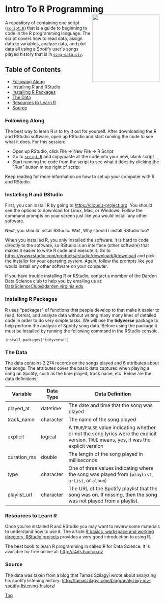 # Intro To R Programming<img src="https://www.r-project.org/logo/Rlogo.png" width="220px" align="right" />
A repository of containing one script ([`script.R`](script.R)) that is a guide to beginning 
to code in the R programming language. The script covers how to read data, assign 
data to variables, analyze data, and plot data all using a Spotify user's songs played 
history that is in [`song-data.csv`](song-data.csv).

## Table of Contents
 - [Following Along](#following-along)
 - [Installing R and RStudio](#installing-r-and-rstudio)
 - [Installing R Packages](#installing-r-packages)
 - [The Data](#the-data)
 - [Resources to Learn R](#resources-to-learn-r)
 - [Source](#source)
 
### Following Along

The best way to learn R is to try it out for yourself. After downloading the R and 
RStudio software, open up RStudio and start running the code to see what it does. For this 
session: 
 - Open up RStudio, click File -> New File -> R Script
 - Go to [`script.R`](script.R) and copy/paste all the code into your new, blank script
 - Start running the code from the script to see what it does by clicking the "Run" 
 button in top right of script

Keep reading for more information on how to set up your computer with R and RStudio.
 
### Installing R and RStudio
First, you can install R by going to https://cloud.r-project.org. You should see 
the options to download for Linux, Mac, or Windows. Follow the command prompts on your 
screen just like you would install any other software.

Next, you should install RStudio. Wait, Why should I install RStudio too?  

When you installed R, you only installed the software. It is hard to code directly to the software, so 
RStudio is an interface (other software) that makes it easier to write R code and 
execute it. Go to https://www.rstudio.com/products/rstudio/download/#download and 
pick the installer for your operating system. Again, follow the prompts like you would 
install any other software on your computer. 

If you have trouble installing R or RStudio, contact a member of the Darden Data Science 
club to help you by emailing us at: DataScienceClub@darden.virginia.edu

### Installing R Packages
R uses "packages" of functions that people develop to that make it easier to read, 
format, and analyze data without writing many many lines of detailed code in order 
to do very simple tasks. We will use the **tidyverse** package to help perform the 
analysis of Spotify song data. Before using the package it must be installed by running 
the following command in the RStudio console.

```
install.packages("tidyverse")
```

### The Data
The data contains 3,274 records on the songs played and 6 attributes about the songs. 
The attributes cover the basic data captured when playing a song on Spotify, such as 
the time played, track name, etc. Below are the data definitions: 

Variable | Data Type | Data Definition
---|---|---------
played_at | datetime | The date and time that the song was played
track_name | character | The name of the song played
explicit | logical | A `TRUE`/`FALSE` value indicating whether or not the song lyrics were the explicit version. `TRUE` means, yes, it was the explicit version
duration_ms | double | The length of the song played in milliseconds
type | character | One of three values indicating where the song was played from (`playlist`, `artist`, or `album`)
playlist_url | character | The URL of the Spotify playlist that the song was on. If missing, then the song was not played from a playlist.

### Resources to Learn R
Once you've installed R and RStudio you may want to review some materials 
to understand how to use it. The article [R basics, workspace and working directory, RStudio projects](http://stat545.com/block002_hello-r-workspace-wd-project.html) provides a 
very good introduction to using R.

The best book to learn R programming in called R for Data Science. It is available 
for free online at: http://r4ds.had.co.nz

### Source
The data was taken from a blog that Tamas Szilagyi wrote about analyzing his 
spotify listening history: http://tamaszilagyi.com/blog/analyzing-my-spotify-listening-history/

[Top](#intro-to-r-programming)
